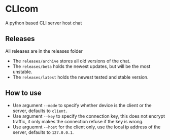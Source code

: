 # CLIcom

A python based CLI server host chat

## Releases

All releases are in the releases folder
- The `releases/archive` stores all old versions of the chat.
- The `releases/beta` holds the newest updates, but will be the most unstable.
- The `releases/latest` holds the newest tested and stable version.

## How to use

- Use argument `--mode` to specify whether device is the client or the server, defaults to `client.`
- Use argument `--key` to specify the connection key, this does not encrypt traffic, it only makes the connection refuse if the key is wrong.
- Use arguemnt `--host` for the client only, use the local ip address of the server, defaults to `127.0.0.1`.
